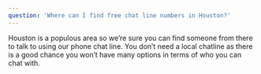 ```yaml
---
question: 'Where can I find free chat line numbers in Houston?'
---
```


Houston is a populous area so we’re sure you can find someone from there to talk to using our phone chat line. You don’t need a local chatline as there is a good chance you won’t have many options in terms of who you can chat with.
